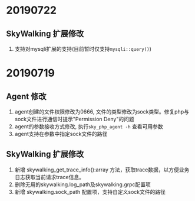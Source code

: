 # 20190722
## SkyWalking 扩展修改
1. 支持对mysqli扩展的支持(目前暂时仅支持`mysqli::query()`)

# 20190719
## Agent 修改
1. agent创建的文件权限修改为0666, 文件的类型修改为sock类型。修复php与sock文件进行通信时提示"Permission Deny"的问题  
2. agent的参数接收方式修改, 执行`sky_php_agent -h` 查看可用参数
3. agent支持在参数中指定sock文件的路径

## SkyWalking 扩展修改
1. 新增 skywalking_get_trace_info():array 方法，获取trace数据，以方便业务日志获取当前请求trace信息。
2. 删除无用的skywalking.log_path及skywalking.grpc配置项
3. 新增 skywalking.sock_path 配置项，支持自定义sock文件的路径
